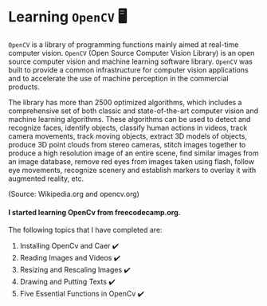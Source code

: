 # Learning `OpenCV` :desktop_computer:
`OpenCV` is a library of programming functions mainly aimed at real-time computer vision. `OpenCV` (Open Source Computer Vision Library) is an open source computer vision and machine learning software library. `OpenCV` was built to provide a common infrastructure for computer vision applications and to accelerate the use of machine perception in the commercial products.</br>

The library has more than 2500 optimized algorithms, which includes a comprehensive set of both classic and state-of-the-art computer vision and machine learning algorithms. These algorithms can be used to detect and recognize faces, identify objects, classify human actions in videos, track camera movements, track moving objects, extract 3D models of objects, produce 3D point clouds from stereo cameras, stitch images together to produce a high resolution image of an entire scene, find similar images from an image database, remove red eyes from images taken using flash, follow eye movements, recognize scenery and establish markers to overlay it with augmented reality, etc.</br>


(Source: Wikipedia.org and opencv.org)</br>

#### I started learning OpenCv from freecodecamp.org.</br>
The following topics that I have completed are:</br>
1. Installing OpenCv and Caer :heavy_check_mark:
2. Reading Images and Videos :heavy_check_mark:
3. Resizing and Rescaling Images :heavy_check_mark:
4. Drawing and Putting Texts :heavy_check_mark:
5. Five Essential Functions in OpenCv :heavy_check_mark:



